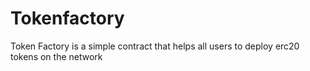 # Tokenfactory

Token Factory is a simple contract that helps all users to deploy erc20 tokens on the network


